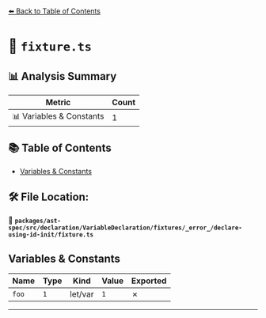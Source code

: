 [⬅️ Back to Table of Contents](../../../../../../../../index.md)

# 📄 `fixture.ts`

## 📊 Analysis Summary

| Metric | Count |
|--------|-------|
| 📊 Variables & Constants | 1 |

## 📚 Table of Contents

- [Variables & Constants](#variables-constants)

## 🛠️ File Location:
📂 **`packages/ast-spec/src/declaration/VariableDeclaration/fixtures/_error_/declare-using-id-init/fixture.ts`**

## Variables & Constants

| Name | Type | Kind | Value | Exported |
|------|------|------|-------|----------|
| `foo` | `1` | let/var | `1` | ✗ |


---